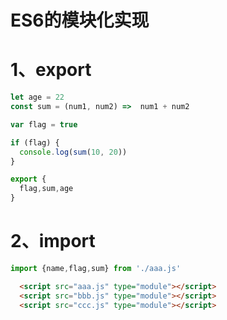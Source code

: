 #  ES6的模块化实现

# 1、export

```javascript
let age = 22
const sum = (num1, num2) =>  num1 + num2

var flag = true

if (flag) {
  console.log(sum(10, 20))
}

export {
  flag,sum,age
}
```

# 2、import

```javascript
import {name,flag,sum} from './aaa.js'
```

  <script src="aaa.js" type="module"></script>
  <script src="bbb.js" type="module"></script>
  <script src="ccc.js" type="module"></script>

```html
  <script src="aaa.js" type="module"></script>
  <script src="bbb.js" type="module"></script>
  <script src="ccc.js" type="module"></script>
```

